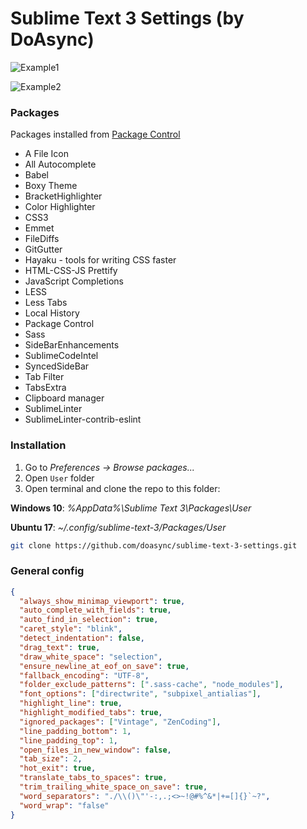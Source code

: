 # Sublime Text 3 Settings (by DoAsync)

![Example1](http://i.imgur.com/ZzlLkZG.png)

![Example2](http://i.imgur.com/wRwDALx.png)

### Packages

Packages installed from [Package Control](https://packagecontrol.io)

 - A File Icon
 - All Autocomplete
 - Babel
 - Boxy Theme
 - BracketHighlighter
 - Color Highlighter
 - CSS3
 - Emmet
 - FileDiffs
 - GitGutter
 - Hayaku - tools for writing CSS faster
 - HTML-CSS-JS Prettify
 - JavaScript Completions
 - LESS
 - Less Tabs
 - Local History
 - Package Control
 - Sass
 - SideBarEnhancements
 - SublimeCodeIntel
 - SyncedSideBar
 - Tab Filter
 - TabsExtra
 - Clipboard manager
 - SublimeLinter
 - Sublime​Linter-contrib-eslint

### Installation

1. Go to *Preferences -> Browse packages...*
2. Open `User` folder
3. Open terminal and clone the repo to this folder:

**Windows 10**: *%AppData%\Sublime Text 3\Packages\User*

**Ubuntu 17**: *~/.config/sublime-text-3/Packages/User*

  ```bash
  git clone https://github.com/doasync/sublime-text-3-settings.git
  ```

### General config

```json
{
  "always_show_minimap_viewport": true,
  "auto_complete_with_fields": true,
  "auto_find_in_selection": true,
  "caret_style": "blink",
  "detect_indentation": false,
  "drag_text": true,
  "draw_white_space": "selection",
  "ensure_newline_at_eof_on_save": true,
  "fallback_encoding": "UTF-8",
  "folder_exclude_patterns": [".sass-cache", "node_modules"],
  "font_options": ["directwrite", "subpixel_antialias"],
  "highlight_line": true,
  "highlight_modified_tabs": true,
  "ignored_packages": ["Vintage", "ZenCoding"],
  "line_padding_bottom": 1,
  "line_padding_top": 1,
  "open_files_in_new_window": false,
  "tab_size": 2,
  "hot_exit": true,
  "translate_tabs_to_spaces": true,
  "trim_trailing_white_space_on_save": true,
  "word_separators": "./\\()\"'-:,.;<>~!@#%^&*|+=[]{}`~?",
  "word_wrap": "false"
}
```
